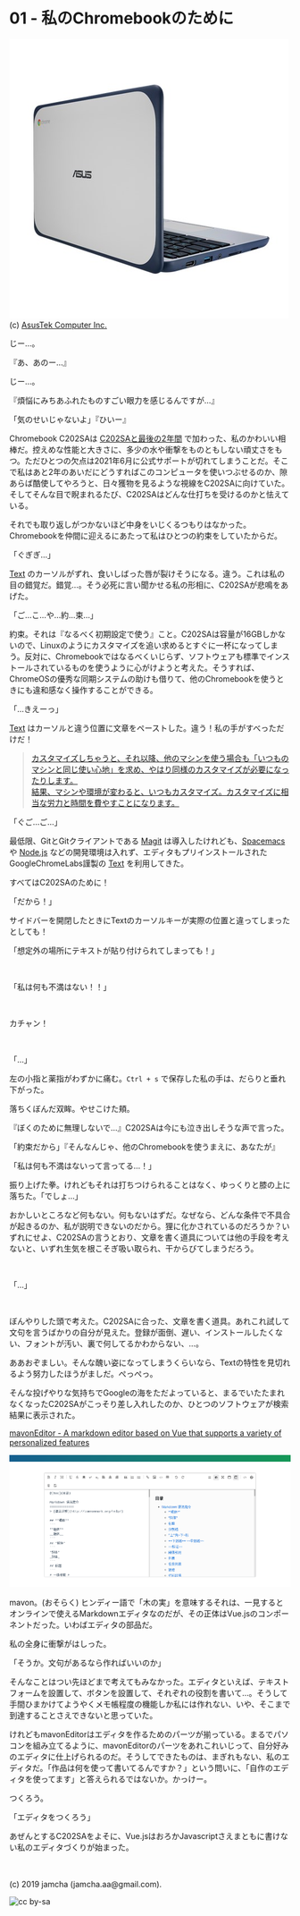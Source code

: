 

# 01 - 私のChromebookのために

![c202sa](./img/OqUhizXft42xh5eu_setting_fff_1_90_end_500.png)  
(c) [AsusTek Computer Inc.](https://www.asus.com/us/Commercial-Laptops/ASUS-Chromebook-C202SA/)

じー…。

『あ、あのー…』

じー…。

『煩悩にみちあふれたものすごい眼力を感じるんですが…』

「気のせいじゃないよ」『ひいー』

Chromebook C202SAは [C202SAと最後の2年間](https://jamcha-aa.github.io/c202sa) で加わった、私のかわいい相棒だ。控えめな性能と大きさに、多少の水や衝撃をものともしない頑丈さをもつ。ただひとつの欠点は2021年6月に公式サポートが切れてしまうことだ。そこで私はあと2年のあいだにどうすればこのコンピュータを使いつぶせるのか、隙あらば酷使してやろうと、日々獲物を見るような視線をC202SAに向けていた。そしてそんな目で睨まれるたび、C202SAはどんな仕打ちを受けるのかと怯えている。

それでも取り返しがつかないほど中身をいじくるつもりはなかった。Chromebookを仲間に迎えるにあたって私はひとつの約束をしていたからだ。

「ぐぎぎ…」

[Text](https://chrome.google.com/webstore/detail/text/mmfbcljfglbokpmkimbfghdkjmjhdgbg) のカーソルがずれ、食いしばった唇が裂けそうになる。違う。これは私の目の錯覚だ。錯覚…。そう必死に言い聞かせる私の形相に、C202SAが悲鳴をあげた。

「ご…こ…や…約…束…」

約束。それは『なるべく初期設定で使う』こと。C202SAは容量が16GBしかないので、Linuxのようにカスタマイズを追い求めるとすぐに一杯になってしまう。反対に、Chromebookではなるべくいじらず、ソフトウェアも標準でインストールされているものを使うように心がけようと考えた。そうすれば、ChromeOSの優秀な同期システムの助けも借りて、他のChromebookを使うときにも違和感なく操作することができる。

「…きえーっ」

[Text](https://chrome.google.com/webstore/detail/text/mmfbcljfglbokpmkimbfghdkjmjhdgbg) はカーソルと違う位置に文章をペーストした。違う！私の手がすべっただけだ！

>[カスタマイズしちゃうと、それ以降、他のマシンを使う場合も「いつものマシンと同じ使い心地」を求め、やはり同様のカスタマイズが必要になったりします。  
結果、マシンや環境が変わると、いつもカスタマイズ。カスタマイズに相当な労力と時間を費やすことになります。](https://k-tai.watch.impress.co.jp/docs/column/stapa/730357.html)

「ぐご…ご…」

最低限、GitとGitクライアントである [Magit](https://magit.vc) は導入したけれども、[Spacemacs](http://spacemacs.org) や [Node.js](https://nodejs.org/) などの開発環境は入れず、エディタもプリインストールされたGoogleChromeLabs謹製の [Text](https://chrome.google.com/webstore/detail/text/mmfbcljfglbokpmkimbfghdkjmjhdgbg) を利用してきた。

すべてはC202SAのために！

「だから！」

サイドバーを開閉したときにTextのカーソルキーが実際の位置と違ってしまったとしても！

「想定外の場所にテキストが貼り付けられてしまっても！」

<br>

「私は何も不満はない！！」

<br>

カチャン！

<br>

「…」

左の小指と薬指がわずかに痛む。`Ctrl + s` で保存した私の手は、だらりと垂れ下がった。

落ちくぼんだ双眸。やせこけた頬。

『ぼくのために無理しないで…』C202SAは今にも泣き出しそうな声で言った。

「約束だから」『そんなんじゃ、他のChromebookを使うまえに、あなたが』

「私は何も不満はないって言ってる…！」

振り上げた拳。けれどもそれは打ちつけられることはなく、ゆっくりと膝の上に落ちた。「でしょ…」

おかしいところなど何もない。何もないはずだ。なぜなら、どんな条件で不具合が起きるのか、私が説明できないのだから。狸に化かされているのだろうか？いずれにせよ、C202SAの言うとおり、文章を書く道具については他の手段を考えないと、いずれ生気を根こそぎ吸い取られ、干からびてしまうだろう。

<br>

「…」

<br>

ぼんやりした頭で考えた。C202SAに合った、文章を書く道具。あれこれ試して文句を言うばかりの自分が見えた。登録が面倒、遅い、インストールしたくない、フォントが汚い、裏で何してるかわからない、…。

ああおぞましい。そんな醜い姿になってしまうくらいなら、Textの特性を見切れるよう努力したほうがましだ。ぺっぺっ。

そんな投げやりな気持ちでGoogleの海をただよっていると、まるでいたたまれなくなったC202SAがこっそり差し入れしたのか、ひとつのソフトウェアが検索結果に表示された。

[mavonEditor - A markdown editor based on Vue that supports a variety of personalized features](https://www.zhystar.com/)

![mavonEditor](./img/mavon.png)

mavon。(おそらく) ヒンディー語で「木の実」を意味するそれは、一見するとオンラインで使えるMarkdownエディタなのだが、その正体はVue.jsのコンポーネントだった。いわばエディタの部品だ。

私の全身に衝撃がはしった。

「そうか。文句があるなら作ればいいのか」

そんなことはつい先ほどまで考えてもみなかった。エディタといえば、テキストフォームを設置して、ボタンを設置して、それぞれの役割を書いて…。そうして手間ひまかけてようやくメモ帳程度の機能しか私には作れない、いや、そこまで到達することさえできないと思っていた。

けれどもmavonEditorはエディタを作るためのパーツが揃っている。まるでパソコンを組み立てるように、mavonEditorのパーツをあれこれいじって、自分好みのエディタに仕上げられるのだ。そうしてできたものは、まぎれもない、私のエディタだ。「作品は何を使って書いてるんですか？」という問いに、「自作のエディタを使ってます」と答えられるではないか。かっけー。

つくろう。

「エディタをつくろう」

あぜんとするC202SAをよそに、Vue.jsはおろかJavascriptさえまともに書けない私のエディタづくりが始まった。

<br>
<br>
(c) 2019 jamcha (jamcha.aa@gmail.com).

![cc by-sa](https://i.creativecommons.org/l/by-sa/4.0/88x31.png)

